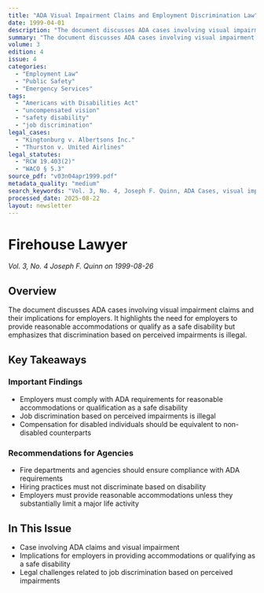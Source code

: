 ```yaml
---
title: "ADA Visual Impairment Claims and Employment Discrimination Law"
date: 1999-04-01
description: "The document discusses ADA cases involving visual impairment claims and their implications for employers. It highlights the need for employers to provide reasonable accommodations or qualify as a safe disability but emphasizes that discrimination based on perceived impairments is illegal."
summary: "The document discusses ADA cases involving visual impairment claims and their implications for employers. It highlights the need for employers to provide reasonable accommodations or qualify as a safe disability but emphasizes that discrimination based on perceived impairments is illegal."
volume: 3
edition: 4
issue: 4
categories:
  - "Employment Law"
  - "Public Safety"
  - "Emergency Services"
tags:
  - "Americans with Disabilities Act"
  - "uncompensated vision"
  - "safety disability"
  - "job discrimination"
legal_cases:
  - "Kingtonburg v. Albertsons Inc."
  - "Thurston v. United Airlines"
legal_statutes:
  - "RCW 19.403(2)"
  - "WACO § 5.3"
source_pdf: "v03n04apr1999.pdf"
metadata_quality: "medium"
search_keywords: "Vol. 3, No. 4, Joseph F. Quinn, ADA Cases, visual impairment claims, employment discrimination, reasonable accommodations, safety disability, lazy eye condition"
processed_date: 2025-08-22
layout: newsletter
---
```


# Firehouse Lawyer

*Vol. 3, No. 4 Joseph F. Quinn on 1999-08-26*

## Overview

The document discusses ADA cases involving visual impairment claims and their implications for employers. It highlights the need for employers to provide reasonable accommodations or qualify as a safe disability but emphasizes that discrimination based on perceived impairments is illegal.

## Key Takeaways

### Important Findings

- Employers must comply with ADA requirements for reasonable accommodations or qualification as a safe disability
- Job discrimination based on perceived impairments is illegal
- Compensation for disabled individuals should be equivalent to non-disabled counterparts

### Recommendations for Agencies

- Fire departments and agencies should ensure compliance with ADA requirements
- Hiring practices must not discriminate based on disability
- Employers must provide reasonable accommodations unless they substantially limit a major life activity

## In This Issue

- Case involving ADA claims and visual impairment
- Implications for employers in providing accommodations or qualifying as a safe disability
- Legal challenges related to job discrimination based on perceived impairments


